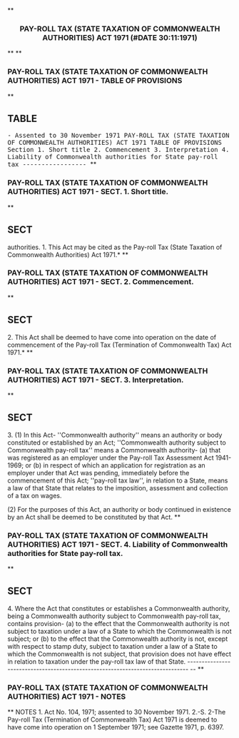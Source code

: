**<b>

### <center><name>PAY-ROLL TAX (STATE TAXATION OF COMMONWEALTH AUTHORITIES) ACT 1971 (#DATE 30:11:1971) </name></center>
</b>** 
**<b>

### <name>PAY-ROLL TAX (STATE TAXATION OF COMMONWEALTH AUTHORITIES) ACT 1971 - TABLE OF PROVISIONS </name>
</b>** 

## TABLE
<tables> <tt>- Assented to 30 November 1971<lf>    PAY-ROLL  TAX  (STATE  TAXATION  OF  COMMONWEALTH  AUTHORITIES)  ACT  1971<lf> <lf>                              TABLE  OF  PROVISIONS<lf> Section<lf>   1\.        Short title<lf>   2\.        Commencement<lf>   3\.        Interpretation<lf>   4\.        Liability of Commonwealth authorities for State pay-roll tax<lf> <lf>                                -----------------<lf> </lf></lf></lf></lf></lf></lf></lf></lf></lf></lf></lf></tt></tables>
**<b>

### <name>PAY-ROLL TAX (STATE TAXATION OF COMMONWEALTH AUTHORITIES) ACT 1971 - SECT. 1\. Short title. </name>
</b>** 

## SECT
<sect> authorities.<lf>   1\. This Act may be cited as the Pay-roll Tax (State Taxation of Commonwealth Authorities) Act 1971.*<lf> </lf></lf></sect>
**<b>

### <name>PAY-ROLL TAX (STATE TAXATION OF COMMONWEALTH AUTHORITIES) ACT 1971 - SECT. 2\. Commencement. </name>
</b>** 

## SECT
<sect>   2\. This Act shall be deemed to have come into operation on the date of commencement of the Pay-roll Tax (Termination of Commonwealth Tax) Act 1971.*<lf> </lf></sect>
**<b>

### <name>PAY-ROLL TAX (STATE TAXATION OF COMMONWEALTH AUTHORITIES) ACT 1971 - SECT. 3\. Interpretation. </name>
</b>** 

## SECT
<sect>   3\. (1) In this Act-<lf> <lf>   ''Commonwealth authority'' means an authority or body constituted or established by an Act;<lf> <lf>   ''Commonwealth authority subject to Commonwealth pay-roll tax'' means a Commonwealth authority-<lf> <lf>       (a)  that was registered as an employer under the Pay-roll Tax Assessment Act 1941-1969; or<lf> <lf>       (b)  in respect of which an application for registration as an employer under that Act was pending,<lf> <lf>     immediately before the commencement of this Act;<lf> <lf>   ''pay-roll tax law'', in relation to a State, means a law of that State that relates to the imposition, assessment and collection of a tax on wages.<lf> 

  (2) For the purposes of this Act, an authority or body continued in existence by an Act shall be deemed to be constituted by that Act.<lf> </lf>
</lf></lf></lf></lf></lf></lf></lf></lf></lf></lf></lf></lf></lf></sect>
**<b>

### <name>PAY-ROLL TAX (STATE TAXATION OF COMMONWEALTH AUTHORITIES) ACT 1971 - SECT. 4\. Liability of Commonwealth authorities for State pay-roll tax. </name>
</b>** 

## SECT
<sect>   4\. Where the Act that constitutes or establishes a Commonwealth authority, being a Commonwealth authority subject to Commonwealth pay-roll tax, contains provision-<lf> <lf>   (a)  to the effect that the Commonwealth authority is not subject to taxation under a law of a State to which the Commonwealth is not subject; or<lf> <lf>   (b)  to the effect that the Commonwealth authority is not, except with respect to stamp duty, subject to taxation under a law of a State to which the Commonwealth is not subject,<lf> that provision does not have effect in relation to taxation under the pay-roll tax law of that State.<lf> ------------------------------------------------------------------------------ -- <lf> </lf></lf></lf></lf></lf></lf></lf></sect>
**<b>

### <name>PAY-ROLL TAX (STATE TAXATION OF COMMONWEALTH AUTHORITIES) ACT 1971 - NOTES </name>
</b>** <lf>                                      NOTES<lf> 1\.  Act No. 104, 1971; assented to 30 November 1971.<lf> 2.-S. 2-The Pay-roll Tax (Termination of Commonwealth Tax) Act 1971 is deemed to have come into operation on 1 September 1971; see Gazette 1971, p. 6397\. </lf></lf></lf>
